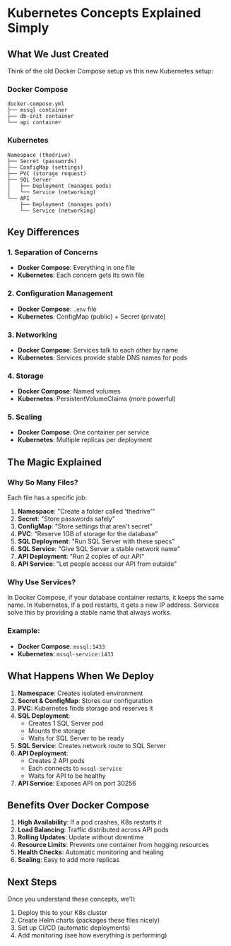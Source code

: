 # Kubernetes Concepts Explained Simply

## What We Just Created

Think of the old Docker Compose setup vs this new Kubernetes setup:

### Docker Compose 
```
docker-compose.yml
├── mssql container
├── db-init container  
└── api container
```

### Kubernetes
```
Namespace (thedrive)
├── Secret (passwords)
├── ConfigMap (settings)
├── PVC (storage request)
├── SQL Server
│   ├── Deployment (manages pods)
│   └── Service (networking)
└── API
    ├── Deployment (manages pods)
    └── Service (networking)
```

## Key Differences

### 1. **Separation of Concerns**
- **Docker Compose**: Everything in one file
- **Kubernetes**: Each concern gets its own file

### 2. **Configuration Management**
- **Docker Compose**: `.env` file
- **Kubernetes**: ConfigMap (public) + Secret (private)

### 3. **Networking**
- **Docker Compose**: Services talk to each other by name
- **Kubernetes**: Services provide stable DNS names for pods

### 4. **Storage**
- **Docker Compose**: Named volumes
- **Kubernetes**: PersistentVolumeClaims (more powerful)

### 5. **Scaling**
- **Docker Compose**: One container per service
- **Kubernetes**: Multiple replicas per deployment

## The Magic Explained

### Why So Many Files?
Each file has a specific job:

1. **Namespace**: "Create a folder called 'thedrive'"
2. **Secret**: "Store passwords safely"
3. **ConfigMap**: "Store settings that aren't secret"
4. **PVC**: "Reserve 1GB of storage for the database"
5. **SQL Deployment**: "Run SQL Server with these specs"
6. **SQL Service**: "Give SQL Server a stable network name"
7. **API Deployment**: "Run 2 copies of our API"
8. **API Service**: "Let people access our API from outside"

### Why Use Services?
In Docker Compose, if your database container restarts, it keeps the same name.
In Kubernetes, if a pod restarts, it gets a new IP address.
Services solve this by providing a stable name that always works.

### Example:
- **Docker Compose**: `mssql:1433`
- **Kubernetes**: `mssql-service:1433`

## What Happens When We Deploy

1. **Namespace**: Creates isolated environment
2. **Secret & ConfigMap**: Stores our configuration
3. **PVC**: Kubernetes finds storage and reserves it
4. **SQL Deployment**: 
   - Creates 1 SQL Server pod
   - Mounts the storage
   - Waits for SQL Server to be ready
5. **SQL Service**: Creates network route to SQL Server
6. **API Deployment**:
   - Creates 2 API pods
   - Each connects to `mssql-service`
   - Waits for API to be healthy
7. **API Service**: Exposes API on port 30256

## Benefits Over Docker Compose

1. **High Availability**: If a pod crashes, K8s restarts it
2. **Load Balancing**: Traffic distributed across API pods
3. **Rolling Updates**: Update without downtime
4. **Resource Limits**: Prevents one container from hogging resources
5. **Health Checks**: Automatic monitoring and healing
6. **Scaling**: Easy to add more replicas

## Next Steps

Once you understand these concepts, we'll:
1. Deploy this to your K8s cluster
2. Create Helm charts (packages these files nicely)
3. Set up CI/CD (automatic deployments)
4. Add monitoring (see how everything is performing)
